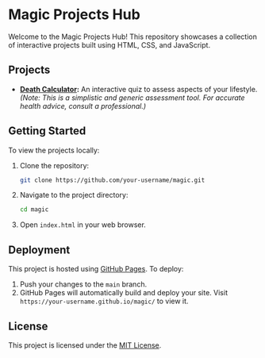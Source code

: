 # Magic Projects Hub

Welcome to the Magic Projects Hub! This repository showcases a collection of interactive projects built using HTML, CSS, and JavaScript.

## Projects

- **[Death Calculator](death-calc/index.html):** An interactive quiz to assess aspects of your lifestyle. *(Note: This is a simplistic and generic assessment tool. For accurate health advice, consult a professional.)*

<!-- Add more projects as they are developed -->

## Getting Started

To view the projects locally:

1. Clone the repository:

    ```bash
    git clone https://github.com/your-username/magic.git
    ```

2. Navigate to the project directory:

    ```bash
    cd magic
    ```

3. Open `index.html` in your web browser.

## Deployment

This project is hosted using [GitHub Pages](https://pages.github.com/). To deploy:

1. Push your changes to the `main` branch.
2. GitHub Pages will automatically build and deploy your site. Visit `https://your-username.github.io/magic/` to view it.

## License

This project is licensed under the [MIT License](LICENSE).
